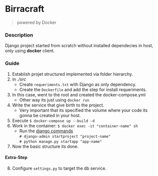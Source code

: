 # Birracraft
> powered by Docker

### Description

Django project started from scratch without installed dependecies in host, only using **docker** client.

### Guide

1. Establish projet structured implemented via folder hierarchy.
2. In *./src*
    - Create `requeriments.txt` with Django as only dependency.
    - Create the `Dockerfile` and add the step for install requeriments.
3. In this case, went to the root and created the docker-compose.yml
    - Other way its just using `docker run`
4. Write the service that give birth to the project.
    - Very important that its specified the volume where your code its gonna be created in your host.
5. Execute
    `$ docker-compose up --build -d`
6. Work in the container:
    `$ docker exec -it "container-name" sh`
    - Run the [django commands](https://docs.djangoproject.com/en/4.0/intro/tutorial01/)  
        `# django-admin startproject "project-name"`  
        `# python manage.py startapp "app-name"`  
7. Now the basic structure its done.

#### Extra-Step
8. Configure `settings.py` to target the db service.
